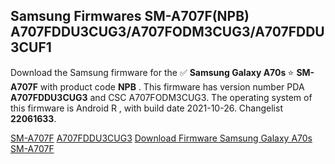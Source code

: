 <h2>Samsung Firmwares SM-A707F(NPB) A707FDDU3CUG3/A707FODM3CUG3/A707FDDU3CUF1</h2>
Download the Samsung firmware for the ✅ <strong>Samsung Galaxy A70s </strong> ⭐ <strong>SM-A707F</strong> with product code <strong>NPB</strong> . This firmware has version number PDA <strong>A707FDDU3CUG3</strong> and CSC A707FODM3CUG3. The operating system of this firmware is Android R , with build date 2021-10-26. Changelist <strong>22061633</strong>.


[SM-A707F](https://samfirm.shop/samsung/model/SM-A707F)
[A707FDDU3CUG3](https://samfirm.shop/samsung/pda/A707FDDU3CUG3)
[Download Firmware Samsung Galaxy A70s SM-A707F](https://samfirm.shop/samsung/firmware/468393)
